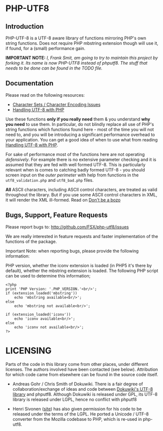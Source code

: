 PHP-UTF8
========

Introduction
------------

PHP-UTF-8 is a UTF-8 aware library of functions mirroring PHP's own string functions. Does not require PHP mbstring extension though will use it, if found, for a (small) performance gain.

**IMPORTANT NOTE:** *I, Frank Smit, am going to try to maintain this project by forking it. Its name is now PHP-UTF8 instead of phputf8. The stuff that needs to be done can be found in the TODO file.*

Documentation
-------------

Please read on the following resources:

  - [Character Sets / Character Encoding Issues][1]
  - [Handling UTF-8 with PHP][2]

Use these functions **only if you really need** them & you understand **why you need** to use them. In particular, do not blindly replace all use of PHP's string functions which functions found here - most of the time you will not need to, and you will be introducing a significant performance overhead to your application. You can get a good idea of when to use what from reading [Handling UTF-8 with PHP][3].

For sake of performance most of the functions here are not operating *defensively*. For example there is no extensive parameter checking and it is assumed that they are fed with well formed UTF-8. This is particularly relevant when is comes to catching badly formed UTF-8 - you should screen input on the *outer perimeter* with help from functions in the `utf8_validation.php` and `utf8_bad.php` files.

**All** ASCII characters, including ASCII control characters, are treated as valid throughout the library. But if you use some ASCII control characters in XML, it will render the XML ill-formed. Read on [Don't be a bozo][4]

Bugs, Support, Feature Requests
---------------------------------

Please report bugs to: http://github.com/FSX/php-utf8/issues

We are really interested in feature requests and faster implementation of the functions of the package.

Important Note: when reporting bugs, please provide the following information:

PHP version, whether the iconv extension is loaded (in PHP5 it's there by default), whether the mbstring extension is loaded. The following PHP script can be used to determine this information;

    <?php
    print 'PHP Version: '.PHP_VERSION.'<br/>';
    if (extension_loaded('mbstring'))
        echo 'mbstring available<br/>';
    else
        echo 'mbstring not available<br/>';

    if (extension_loaded('iconv'))
        echo 'iconv available<br/>';
    else
        echo 'iconv not available<br/>';
    ?>

LICENSING
=========

Parts of the code in this library come from other places, under different
licenses. The authors involved have been contacted (see below). Attribution for
which code came from elsewhere can be found in the source code itself.

 - Andreas Gohr / Chris Smith of Dokuwiki. There is a fair degree of collaboration/exchange of ideas and code between [Dokuwiki's UTF-8 library][5] and phputf8. Although Dokuwiki is released under GPL, its UTF-8 library is released under LGPL, hence no conflict with phputf8

 - Henri Sivonen ([site][6]) has also given permission for his code to be released under the terms of the LGPL. He ported a Unicode / UTF-8 converter from the Mozilla codebase to PHP, which is re-used in php-utf8.

  [1]: http://www.phpwact.org/php/i18n/charsets
  [2]: http://www.phpwact.org/php/i18n/utf-8
  [3]: http://www.phpwact.org/php/i18n/utf-8
  [4]: http://hsivonen.iki.fi/producing-xml/#controlchar
  [5]: http://dev.splitbrain.org/view/darcs/dokuwiki/inc/utf8.php
  [6]: http://hsivonen.iki.fi/php-utf8/